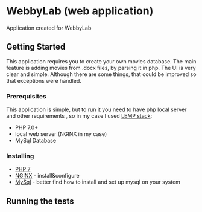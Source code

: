 # WebbyLab (web application)

Application created for WebbyLab

## Getting Started
This application requires you to create your own movies database. The main feature is adding movies from .docx files, by parsing it in php. The UI is very clear and simple. Although there are some things, that could be improved so that exceptions were handled.

### Prerequisites
This application is simple, but to run it you need to have php local server and other requirements , so in my case I used [LEMP stack](https://www.digitalocean.com/community/tutorials/how-to-install-linux-nginx-mysql-php-lemp-stack-ubuntu-18-04):
* PHP 7.0+
* local web server (NGINX in my case)
* MySql Database

### Installing

* [PHP 7](https://www.php.net/manual/en/install.php)
* [NGINX](https://nginx.org/en/docs/install.html) - install&configure
* [MySql](https://www.mysql.com/downloads/) - better find how to install and set up mysql on your system


## Running the tests

